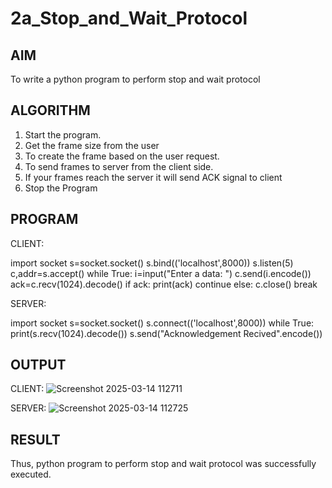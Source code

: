 # 2a_Stop_and_Wait_Protocol
## AIM 
To write a python program to perform stop and wait protocol
## ALGORITHM
1. Start the program.
2. Get the frame size from the user
3. To create the frame based on the user request.
4. To send frames to server from the client side.
5. If your frames reach the server it will send ACK signal to client
6. Stop the Program
## PROGRAM
 
CLIENT: 
 
import socket 
s=socket.socket()
 s.bind(('localhost',8000))
s.listen(5) 
c,addr=s.accept() 
while True: 
    i=input("Enter a data: ") 
    c.send(i.encode()) 
    ack=c.recv(1024).decode() 
    if ack: 
        print(ack) 
        continue 
    else: 
        c.close() 
        break
 
SERVER: 
 
import socket 
s=socket.socket() 
s.connect(('localhost',8000)) 
while True: 
    print(s.recv(1024).decode()) 
    s.send("Acknowledgement Recived".encode())         
## OUTPUT
CLIENT:
![Screenshot 2025-03-14 112711](https://github.com/user-attachments/assets/61c906ef-5e93-4f2c-8bd3-c811bb8db8dc)

SERVER: 
![Screenshot 2025-03-14 112725](https://github.com/user-attachments/assets/13f2fd09-565c-4f41-ad57-4abbce97f7ad)

## RESULT
Thus, python program to perform stop and wait protocol was successfully executed.
